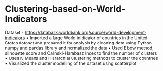 # Clustering-based-on-World-Indicators
Dataset - https://databank.worldbank.org/source/world-development-indicators
• Imported a large World inidicator of countries in the United States dataset and prepared it for analysis by cleaning data using Python numpy and pandas library and normalized the data
• Used Elbow method, silhouette score and Calinski-Harabasz Index to find the number of clusters
• Used K-Means and Hierarchial Clustering methods to cluster the countries
• Visualized the cluster modelling of the dataset using scatterplot
